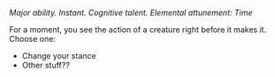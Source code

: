 *Major ability. Instant. Cognitive talent. Elemental attunement: Time*

For a moment, you see the action of a creature right before it makes it. Choose one:

- Change your stance
- Other stuff??
